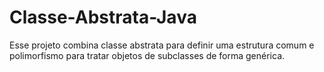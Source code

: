 # Classe-Abstrata-Java
Esse projeto combina classe abstrata para definir uma estrutura comum e polimorfismo para tratar objetos de subclasses de forma genérica.
